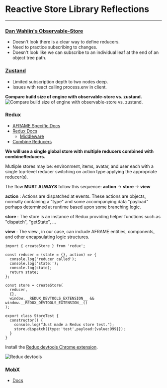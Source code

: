# Reactive Store Library Reflections
___

### [Dan Wahlin's Observable-Store](https://github.com/DanWahlin/Observable-Store)

- Doesn't look there is a clear way to define reducers.
- Need to practice subscribing to changes.
- Doesn't look like we can subscribe to an individual leaf at the end of an object tree path.

### [Zustand](https://github.com/pmndrs/zustand)

- Limited subscription depth to two nodes deep.
- Issues with react calling process.env in client.


**Compare build size of engine with observable-store vs. zustand.**
![Compare build size of engine with observable-store vs. zustand.](https://cdn.glitch.me/1c5e6ce8-b924-4a4b-8767-32acb5950a1e%2FScreen%20Shot%202021-11-14%20at%2011.11.46%20AM.png?v=1636906328935)

### Redux

- [AFRAME Specific Docs](https://aframe.io/blog/gamestate/)
- [Redux Docs](https://redux.js.org/tutorials/fundamentals/part-3-state-actions-reducers)
  - [Middleware](https://redux.js.org/understanding/history-and-design/middleware)
- [Combine Reducers](https://youtu.be/7q60_OwFY64)

**We will use a single global store with multiple reducers combined with combineReducers.**

Mutliple stores may be: environment, items, avatar, and user each with a single top-level reducer switching on action type applying the appropriate reducer(s).

The flow **MUST ALWAYS** follow this sequence:
**action** -> **store** -> **view**

**action** : Actions are dispatched at events.  These actions are objects, normally containing a "type" and some accompanying data "payload" perhaps determined at runtime based upon some branching logic.

**store** : The store is an instance of Redux providing helper functions such as "dispatch", "getState", ...

**view** : The view , in our case, can include AFRAME entities, components, and other encapsulating logic structures.


```
import { createStore } from 'redux';

const reducer = (state = {}, action) => {
  console.log('reducer called');
  console.log('state:');
  console.log(state);
  return state;
};

const store = createStore(
  reducer, 
  {},
  window.__REDUX_DEVTOOLS_EXTENSION__ && window.__REDUX_DEVTOOLS_EXTENSION__()
);

export class StoreTest {
  constructor() {
    console.log("Just made a Redux store test.");
    store.dispatch({type:'test',payload:{value:999}});
  }
}
```

Install the [Redux devtools Chrome extension](https://chrome.google.com/webstore/detail/redux-devtools/).

![Redux devtools](https://cdn.glitch.me/1c5e6ce8-b924-4a4b-8767-32acb5950a1e%2FRedux_devtools.png?v=1637528686620)


### MobX

- [Docs](https://mobx.js.org/README.html)

